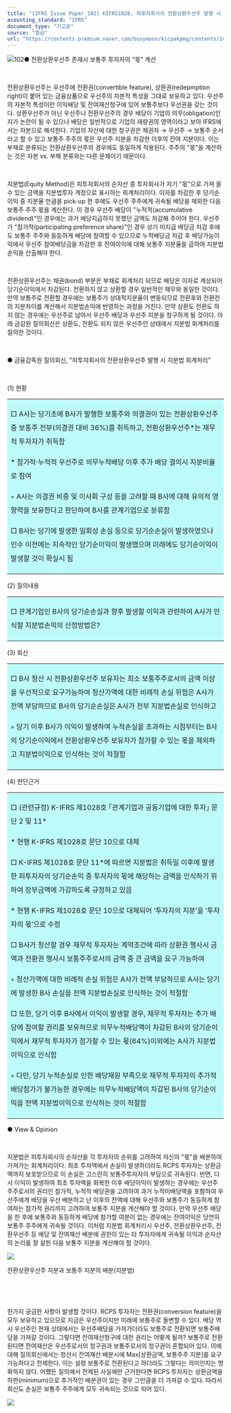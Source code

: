 ```yaml
---
title: "[IFRS Issue Paper_102] KIFRS1028, 피투자회사의 전환상환우선주 발행 시 지분법 회계처리(FSS질의회신 해설)"
acounting_standard: "IFRS"
document_type: "기고문"
source: "엘곰"
url: "https://contents.premium.naver.com/busymoon/kicpakpmg/contents/240514115447202su"
---
```

![](https://n2.news.naver.com/l.gif?type=content)102● 전환상환우선주 존재시 보통주 투자자의 "몫" 계산

​

전환상환우선주는 우선주에 전환권(convertible feature), 상환권(redepmption right)이 붙어 있는 금융상품으로 우선주의 자본적 특성을 그대로 보유하고 있다. 우선주의 자본적 특성이란 이익배당 및 잔여재산청구에 있어 보통주보다 우선권을 갖는 것이다. 상환우선주가 아닌 우선주나 전환우선주의 경우 배당이 기업의 의무(obligation)인지가 논란이 될 수 있으나 배당은 일반적으로 기업의 재량권의 영역이라고 보아 IFRS에서는 자본으로 해석한다. 기업의 자산에 대한 청구권은 채권자 → 우선주 → 보통주 순서라고 할 수 있고 보통주 주주의 몫은 우선주 지분을 차감한 이후의 잔여 지분이다. 이는 부채로 분류되는 전환상환우선주의 경우에도 동일하게 적용된다. 주주의 "몫"을 계산하는 것은 자본 vs. 부채 분류와는 다른 문제이기 때문이다.

​

지분법(Equity Method)은 피투자회사의 순자산 중 투자회사가 자기 "몫"으로 가져 올 수 있는 금액을 지분법투자 계정으로 표시하는 회계처리이다. 이자를 차감한 후 당기순이익 중 지분율 만큼을 pick-up 한 후에도 우선주 주주에게 귀속될 배당을 제외한 다음 보통주 주주 몫을 계산한다. 이 경우 우선주 배당이 "누적적(accumulative dividend)"인 경우에는 과거 배당지급하지 못했던 금액도 차감해 주어야 한다. 우선주가 "참가적(participating preference share)"인 경우 상기 미지급 배당금 차감 후에도 보통주 주주와 동등하게 배당에 참여할 수 있으므로 누적배당금 차감 후 배당가능이익에서 우선주 참여배당금을 차감한 후 잔여이익에 대해 보통주 지분율을 곱하여 지분법 손익을 산출해야 한다.

​

전환상환우선주는 채권(bond) 부분은 부채로 회계처리 되므로 배당은 이자로 계상되어 당기순이익에서 차감된다. 전환하지 않고 상환할 경우 일반적인 채무와 동일한 것이다. 만약 보통주로 전환할 경우에는 보통주가 상대적지분율이 변동되므로 전환후와 전환전의 지분차이를 계산해서 지분법손익에 반영하는 과정을 거친다. 만약 상환도 전환도 하지 않는 경우에는 우선주로 남아서 우선주 배당과 우선주 지분을 청구하게 될 것이다. 아래 금감원 질의회신은 상환도, 전환도 되지 않은 우선주인 상태에서 지분법 회계처리를 질의한 것이다.

​

● 금융감독원 질의회신, "피투자회사의 전환상환우선주 발행 시 지분법 회계처리"

​

(1) 현황

<table style=""><tbody><tr><td colspan="3" rowspan="1" style="width: 100.0%; height: 129.0px;  background-color: #bdfbfa;"><div><p style="line-height:2.0;"><span style="">□ </span><span style="">A사는 당기초에 B사가 발행한 보통주와 의결권이 있는 전환상환우선주 중 보통주 전부(의결권 대비 36%)를 취득하고, 전환상환우선주*는 재무적 투자자가 취득함</span></p></div><div><p style="line-height:2.0;"><span style="">* </span><span style="">참가적·누적적 우선주로 의무누적배당 이후 추가 배당 결의시 지분비율로 참여</span></p></div><div><p style="line-height:2.0;"><span style="">◦ A사는 의결권 비중 및 이사회 구성 등을 고려할 때 B사에 대해 유의적 영향력을 보유한다고 판단하여 B사를 관계기업으로 분류함</span></p></div><div><p style="line-height:2.0;"><span style="">□ B사는 당기에 발생한 일회성 손실 등으로 당기순손실이 발생하였으나 인수 이전에는 지속적인 당기순이익이 발생했으며 미래에도 당기순이익이 발생할 것이 확실시 됨</span></p></div></td></tr></tbody></table>

(2) 질의내용

<table style=""><tbody><tr><td colspan="3" rowspan="1" style="width: 100.0%; height: 37.0px;  background-color: #bdfbfa;"><div><p style="line-height:2.0;"><span style="">□ 관계기업인 B사의 당기순손실과 향후 발생할 이익과 관련하여 A사가 인식할 지분법손익의 산정방법은?</span></p></div></td></tr></tbody></table>

(3) 회신

<table style=""><tbody><tr><td colspan="3" rowspan="1" style="width: 100.0%; height: 37.0px;  background-color: #bdfbfa;"><div><p style="line-height:2.0;"><span style="">□ B사 청산 시 전환상환우선주 보유자는 </span><span style="">최소 보통주주로서의 금액 이상을 우선적으로 요구가능</span><span style="">하여 </span><span style="">청산가액에 대한 비례적 손실 위험은 A사가 전액 부담하므로 B사의 당기순손실은 A사가 전부 지분법손실로 인식</span><span style="">하고</span></p></div><div><p style="line-height:2.0;"><span style="">◦ 당기 이후 B사가 이익이 발생하여 </span><span style="">누적손실을 초과하는 시점부터는</span><span style=""> B사의 당기순이익에서 </span><span style="">전환상환우선주 보유자가 참가할 수 있는 몫을 제외하고 지분법이익으로 인식</span><span style="">하는 것이 적절함</span></p></div></td></tr></tbody></table>

(4) 판단근거

<table style=""><tbody><tr><td colspan="3" rowspan="1" style="width: 100.0%; height: 37.0px;  background-color: #bdfbfa;"><div><p style="line-height:2.0;"><span style="">​</span><span style="">□ (관련규정) K-IFRS 제1028호 ｢관계기업과 공동기업에 대한 투자｣ 문단 2 및 11*</span></p></div><div><p style="line-height:2.0;"><span style="">* 현행 K-IFRS 제1028호 문단 10으로 대체</span></p></div><div><p style="line-height:2.0;"><span style="">□ K-IFRS 제1028호 문단 11*에 따르면 지분법은 취득일 이후에 발생한 피투자자의 당기순손익 중 투자자의 몫에 해당하는 금액을 인식하기 위하여 장부금액에 가감하도록 규정하고 있음</span></p></div><div><p style="line-height:2.0;"><span style="">* 현행 K-IFRS 제1028호 문단 10으로 대체되어 ‘투자자의 지분’을 ‘투자자의 몫’으로 수정</span></p></div><div><p style="line-height:2.0;"><span style="">□ B사가 청산할 경우 재무적 투자자는 계약조건에 따라 </span><span style="">상환권 행사시 금액과 전환권 행사시 보통주주로서의 금액 중 큰 금액을 요구 가능</span><span style="">하여</span></p></div><div><p style="line-height:2.0;"><span style="">◦ 청산가액에 대한 비례적 손실 위험은 A사가 전액 부담하므로 A사는 당기에 발생한 B사 손실을 전액 지분법손실로 인식하는 것이 적절함</span></p></div><div><p style="line-height:2.0;"><span style="">□ 또한, 당기 이후 B사에서 이익이 발생할 경우, 재무적 투자자는 </span><span style="">추가 배당에 참여할 권리를 보유</span><span style="">하므로 의무</span><span style="">누적배당액이 차감된 B사의 당기순이익</span><span style="">에서 재무적 투자자가 참가할 수 있는 몫(64%)이외에는 A사가 지분법이익으로 인식함</span></p></div><div><p style="line-height:2.0;"><span style="">◦ 다만, 당기 누적손실로 인한 </span><span style="">배당재원 부족으로 재무적 투자자의 추가적 배당참가가 불가능한 경우에는 의무누적배당액이 차감된 B사의 당기순이익을 전액 지분법이익</span><span style="">으로 인식하는 것이 적절함</span></p></div></td></tr></tbody></table>

● View & Opinion

​

지분법은 피투자회사의 순자산을 각 투자자의 순위를 고려하여 자신의 "몫"을 배분하여 가져가는 회계처리이다. 최초 투자액에서 손실이 발생하더라도 RCPS 투자자는 상환금액까지 보호받으므로 이 손실은 고스란히 보통주투자자의 부담으로 귀속된다. 반면, 다시 이익이 발생하여 최초 투자액을 회복한 이후 배당이익이 발생하는 경우에는 우선주 주주로서의 권리인 참가적, 누적적 배당권을 고려하여 과거 누적미배당액을 포함하여 우선주에게 배당을 우선 배분하고 난 이후의 잔액에 대해 우선주와 보통주가 동등하게 참여하는 참가적 권리까지 고려하여 보통주 지분을 계산해야 할 것이다. 만약 우선주 배당을 한 후에 보통주와 동등하게 배당에 참가할 여분이 없는 경우에는 잔여이익은 당연히 보통주 주주에게 귀속될 것이다. 이처럼 지분법 회계처리시 우선주, 전환상환우선주, 전환우선주 등 배당 및 잔여재산 배분에 권한이 있는 타 투자자에게 귀속될 이익과 순자산의 논리를 잘 살핀 다음 보통주 지분을 계산해야 할 것이다.

![](https://dthumb-phinf.pstatic.net/dthumb?src=%22https://postfiles.pstatic.net/MjAyMzEyMDNfMTIy/MDAxNzAxNTk2Mzg1ODI4.lDFFSGHcHOnD8afJIiuSs59d4C-eofA31v9is6mYanEg.BcAw9Fq_jNiX6CEdzHULzXHOpra1Vdw4J7shUbaWdS4g.PNG.busymoon/image.png?type=w773%22&service=scs&type=w800)

전환상환우선주 지분과 보통주 지분의 배분(지분법)

​

​

한가지 궁금한 사항이 발생할 것이다. RCPS 투자자는 전환권(conversion feature)을 모두 보유하고 있으므로 지금은 우선주이지만 미래에 보통주로 돌변할 수 있다. 배당 역시 우선주인 현재 상태에서는 우선주배당을 가져가더라도 보통주로 전환되면 보통주배당을 가져갈 것이다. 그렇다면 잔여재산청구에 대한 권리는 어떻게 될까? 보통주로 전환된다면 잔여재산은 우선주로서의 청구권과 보통주로서의 청구권이 혼합되어 있다. 이에 대해 질의회신에서는 청산시 잔여재산 배분시에 Max\[상환금액, 보통주주 지분\]를 요구가능하다고 전제한다. 이는 설령 보통주로 전환된다고 하더라도 그렇다는 의미인지는 명확하지 않다. 어쨌든 질의에서 전제된 사실에만 근거한다면 RCPS 투자자는 상환금액을 하한(minimum)으로 추가적인 배분권이 있는 경우 그만큼을 더 가져갈 수 있다. 따라서 회신도 손실은 보통주 주주에게 모두 귀속되는 것으로 되어 있다.

[![](https://dthumb-phinf.pstatic.net/dthumb?src=%22https://storep-phinf.pstatic.net/cafe_004/original_28.png?type=p100_100%22&service=scs&type=w800)](https://contents.premium.naver.com/busymoon/kicpakpmg/contents/#)

​